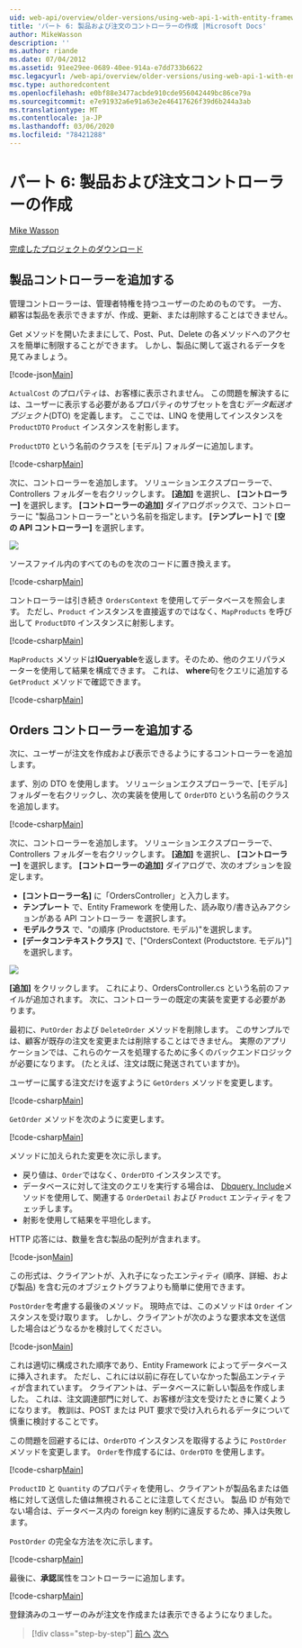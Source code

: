 ```yaml
---
uid: web-api/overview/older-versions/using-web-api-1-with-entity-framework-5/using-web-api-with-entity-framework-part-6
title: 'パート 6: 製品および注文のコントローラーの作成 |Microsoft Docs'
author: MikeWasson
description: ''
ms.author: riande
ms.date: 07/04/2012
ms.assetid: 91ee29ee-0689-40ee-914a-e7dd733b6622
msc.legacyurl: /web-api/overview/older-versions/using-web-api-1-with-entity-framework-5/using-web-api-with-entity-framework-part-6
msc.type: authoredcontent
ms.openlocfilehash: e0bf88e3477acbde910cde956042449bc86ce79a
ms.sourcegitcommit: e7e91932a6e91a63e2e46417626f39d6b244a3ab
ms.translationtype: MT
ms.contentlocale: ja-JP
ms.lasthandoff: 03/06/2020
ms.locfileid: "78421288"
---
```

# <a name="part-6-creating-product-and-order-controllers"></a>パート 6: 製品および注文コントローラーの作成

[Mike Wasson](https://github.com/MikeWasson)

[完成したプロジェクトのダウンロード](https://code.msdn.microsoft.com/ASP-NET-Web-API-with-afa30545)

## <a name="add-a-products-controller"></a>製品コントローラーを追加する

管理コントローラーは、管理者特権を持つユーザーのためのものです。 一方、顧客は製品を表示できますが、作成、更新、または削除することはできません。

Get メソッドを開いたままにして、Post、Put、Delete の各メソッドへのアクセスを簡単に制限することができます。 しかし、製品に関して返されるデータを見てみましょう。

[!code-json[Main](using-web-api-with-entity-framework-part-6/samples/sample1.json?highlight=1)]

`ActualCost` のプロパティは、お客様に表示されません。 この問題を解決するには、ユーザーに表示する必要があるプロパティのサブセットを含む*データ転送オブジェクト*(DTO) を定義します。 ここでは、LINQ を使用してインスタンスを `ProductDTO` `Product` インスタンスを射影します。

`ProductDTO` という名前のクラスを [モデル] フォルダーに追加します。

[!code-csharp[Main](using-web-api-with-entity-framework-part-6/samples/sample2.cs)]

次に、コントローラーを追加します。 ソリューションエクスプローラーで、Controllers フォルダーを右クリックします。 **[追加]** を選択し、 **[コントローラー]** を選択します。 **[コントローラーの追加]** ダイアログボックスで、コントローラーに &quot;製品コントローラー&quot;という名前を指定します。 **[テンプレート]** で **[空の API コントローラー]** を選択します。

![](using-web-api-with-entity-framework-part-6/_static/image1.png)

ソースファイル内のすべてのものを次のコードに置き換えます。

[!code-csharp[Main](using-web-api-with-entity-framework-part-6/samples/sample3.cs)]

コントローラーは引き続き `OrdersContext` を使用してデータベースを照会します。 ただし、`Product` インスタンスを直接返すのではなく、`MapProducts` を呼び出して `ProductDTO` インスタンスに射影します。

[!code-csharp[Main](using-web-api-with-entity-framework-part-6/samples/sample4.cs?highlight=1)]

`MapProducts` メソッドは**IQueryable**を返します。そのため、他のクエリパラメーターを使用して結果を構成できます。 これは、 **where**句をクエリに追加する `GetProduct` メソッドで確認できます。

[!code-csharp[Main](using-web-api-with-entity-framework-part-6/samples/sample5.cs?highlight=2)]

## <a name="add-an-orders-controller"></a>Orders コントローラーを追加する

次に、ユーザーが注文を作成および表示できるようにするコントローラーを追加します。

まず、別の DTO を使用します。 ソリューションエクスプローラーで、[モデル] フォルダーを右クリックし、次の実装を使用して `OrderDTO` という名前のクラスを追加します。

[!code-csharp[Main](using-web-api-with-entity-framework-part-6/samples/sample6.cs)]

次に、コントローラーを追加します。 ソリューションエクスプローラーで、Controllers フォルダーを右クリックします。 **[追加]** を選択し、 **[コントローラー]** を選択します。 **[コントローラーの追加]** ダイアログで、次のオプションを設定します。

- **[コントローラー名]** に「OrdersController」と入力します。
- **テンプレート** で、Entity Framework を使用した、読み取り/書き込みアクションがある API コントローラー を選択します。
- **モデルクラス** で、&quot;の順序 (Productstore. モデル)&quot;を選択します。
- **[データコンテキストクラス]** で、[&quot;OrdersContext (Productstore. モデル)&quot;] を選択します。

![](using-web-api-with-entity-framework-part-6/_static/image2.png)

**[追加]** をクリックします。 これにより、OrdersController.cs という名前のファイルが追加されます。 次に、コントローラーの既定の実装を変更する必要があります。

最初に、`PutOrder` および `DeleteOrder` メソッドを削除します。 このサンプルでは、顧客が既存の注文を変更または削除することはできません。 実際のアプリケーションでは、これらのケースを処理するために多くのバックエンドロジックが必要になります。 (たとえば、注文は既に発送されていますか)。

ユーザーに属する注文だけを返すように `GetOrders` メソッドを変更します。

[!code-csharp[Main](using-web-api-with-entity-framework-part-6/samples/sample7.cs)]

`GetOrder` メソッドを次のように変更します。

[!code-csharp[Main](using-web-api-with-entity-framework-part-6/samples/sample8.cs)]

メソッドに加えられた変更を次に示します。

- 戻り値は、`Order`ではなく、`OrderDTO` インスタンスです。
- データベースに対して注文のクエリを実行する場合は、 [Dbquery. Include](https://msdn.microsoft.com/library/gg696395)メソッドを使用して、関連する `OrderDetail` および `Product` エンティティをフェッチします。
- 射影を使用して結果を平坦化します。

HTTP 応答には、数量を含む製品の配列が含まれます。

[!code-json[Main](using-web-api-with-entity-framework-part-6/samples/sample9.json)]

この形式は、クライアントが、入れ子になったエンティティ (順序、詳細、および製品) を含む元のオブジェクトグラフよりも簡単に使用できます。

`PostOrder`を考慮する最後のメソッド。 現時点では、このメソッドは `Order` インスタンスを受け取ります。 しかし、クライアントが次のような要求本文を送信した場合はどうなるかを検討してください。

[!code-json[Main](using-web-api-with-entity-framework-part-6/samples/sample10.json)]

これは適切に構成された順序であり、Entity Framework によってデータベースに挿入されます。 ただし、これには以前に存在していなかった製品エンティティが含まれています。 クライアントは、データベースに新しい製品を作成しました。 これは、注文調達部門に対して、お客様が注文を受けたときに驚くようになります。 教訓は、POST または PUT 要求で受け入れられるデータについて慎重に検討することです。

この問題を回避するには、`OrderDTO` インスタンスを取得するように `PostOrder` メソッドを変更します。 `Order`を作成するには、`OrderDTO` を使用します。

[!code-csharp[Main](using-web-api-with-entity-framework-part-6/samples/sample11.cs)]

`ProductID` と `Quantity` のプロパティを使用し、クライアントが製品名または価格に対して送信した値は無視されることに注意してください。 製品 ID が有効でない場合は、データベース内の foreign key 制約に違反するため、挿入は失敗します。

`PostOrder` の完全な方法を次に示します。

[!code-csharp[Main](using-web-api-with-entity-framework-part-6/samples/sample12.cs)]

最後に、**承認**属性をコントローラーに追加します。

[!code-csharp[Main](using-web-api-with-entity-framework-part-6/samples/sample13.cs)]

登録済みのユーザーのみが注文を作成または表示できるようになりました。

> [!div class="step-by-step"]
> [前へ](using-web-api-with-entity-framework-part-5.md)
> [次へ](using-web-api-with-entity-framework-part-7.md)
